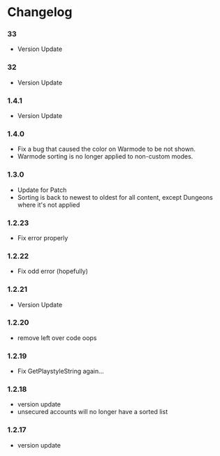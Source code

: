 # Changelog

### 33
- Version Update

### 32
- Version Update

### 1.4.1
- Version Update

### 1.4.0
- Fix a bug that caused the color on Warmode to be not shown.
- Warmode sorting is no longer applied to non-custom modes.

### 1.3.0
- Update for Patch
- Sorting is back to newest to oldest for all content, except Dungeons where it's not applied

### 1.2.23
- Fix error properly

### 1.2.22
- Fix odd error (hopefully)

### 1.2.21
- Version Update

### 1.2.20
- remove left over code oops

### 1.2.19
- Fix GetPlaystyleString again...

### 1.2.18
- version update
- unsecured accounts will no longer have a sorted list

### 1.2.17
- version update